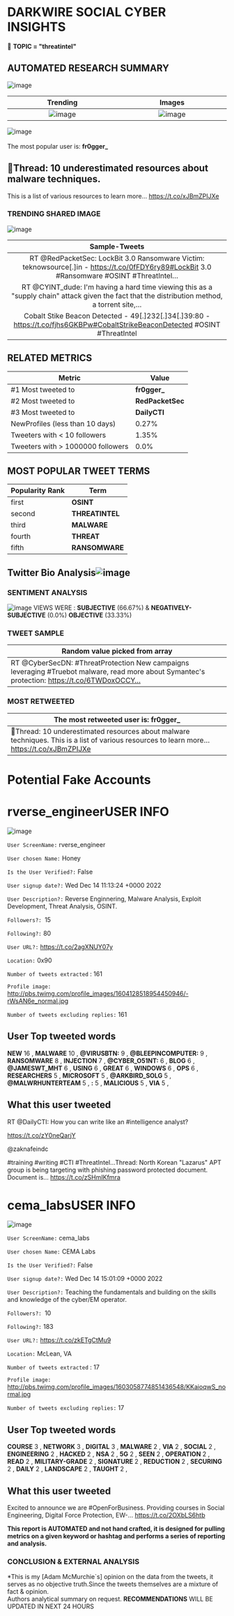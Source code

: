 # DARKWIRE SOCIAL CYBER INSIGHTS 
&#x1F34E; **TOPIC = "threatintel"**

## AUTOMATED RESEARCH SUMMARY
  ![image](darkLogo.png)   

|  Trending  |   Images | 
:-------------------------:|:-------------------------:
|  ![image](assets/threatintel/imageFile1.jpg)     <img width=200/> | ![image](assets/threatintel/imageFile2.jpg) <img width=200/> |   
 
 
![image](assets/threatintel/TWEETS.png)
<br></br>
The most popular user is: **fr0gger_**  
 

## 🧵Thread: 10 underestimated resources about malware techniques. 

This is a list of various resources to learn more… https://t.co/xJBmZPIJXe 

  




### TRENDING SHARED IMAGE

![image](assets/threatintel/twitterPostedImage.png)



|                **Sample-Tweets**        |
| :-------------: |
| RT @RedPacketSec: LockBit 3.0 Ransomware Victim: teknowsource[.]in - https://t.co/0fFDY6ry89#LockBit 3.0 #Ransomware #OSINT #ThreatIntel… |
| RT @CYINT_dude: I'm having a hard time viewing this as a "supply chain" attack given the fact that the distribution method, a torrent site,… |
| Cobalt Stike Beacon Detected - 49[.]232[.]34[.]39:80 - https://t.co/fjhs6GKBPw#CobaltStrikeBeaconDetected #OSINT #ThreatIntel |

## RELATED METRICS<br>
| Metric | Value |
| ------------- | ------------- |
| #1 Most tweeted to  | **fr0gger_** |
| #2 Most tweeted to  | **RedPacketSec** |
| #3 Most tweeted to  | **DailyCTI** |
| NewProfiles (less than 10 days) | 0.27%  |
| Tweeters with < 10 followers  | 1.35%|
| Tweeters with > 1000000 followers  | 0.0%  |



## MOST POPULAR TWEET TERMS 


| Popularity Rank  | Term |
| ------------- | ------------- |
| first  | **OSINT**  |
| second  | **THREATINTEL**  |
| third  | **MALWARE** |
| fourth  | **THREAT**  |
| fifth  | **RANSOMWARE**  |


## Twitter Bio Analysis![image](assets/threatintel/BIO.png)
### SENTIMENT ANALYSIS
![image](assets/threatintel/sentiment.png)
VIEWS WERE : **SUBJECTIVE**  (66.67%) & **NEGATIVELY-SUBJECTIVE** (0.0%) **OBJECTIVE** (33.33%)

### TWEET SAMPLE 
| Random value picked from array |
| ------------- |
|RT @CyberSecDN: #ThreatProtection New campaigns leveraging #Truebot malware, read more about Symantec's protection: https://t.co/6TWDoxOCCY… |

### MOST RETWEETED 

| The most retweeted user is: **fr0gger_**  |
| ------------- |
| 🧵Thread: 10 underestimated resources about malware techniques. This is a list of various resources to learn more… https://t.co/xJBmZPIJXe |

# Potential Fake Accounts
 
# rverse_engineerUSER INFO
![image](http://pbs.twimg.com/profile_images/1604128518954450946/-rWsAN6e_normal.jpg)
 
`User ScreenName:` rverse_engineer 
 
`User chosen Name:` Honey 
 
`Is the User Verified?:` False 
 
`User signup date?:` Wed Dec 14 11:13:24 +0000 2022 
 
`User Description?:` Reverse Enginnering, Malware Analysis, Exploit Development, Threat Analysis, OSINT. 
 
`Followers?: `15 
 
`Following?:` 80 
 
`User URL?:` https://t.co/2agXNUY07y 
 
`Location:` 0x90 
 
`Number of tweets extracted`  : 161 
 
`Profile image:` http://pbs.twimg.com/profile_images/1604128518954450946/-rWsAN6e_normal.jpg 
 
`Number of tweets excluding replies:` 161 
 

 

 
## User Top tweeted words 
 
**NEW** 16 , **MALWARE** 10 , **@VIRUSBTN:** 9 , **@BLEEPINCOMPUTER:** 9 , **RANSOMWARE** 8 , **INJECTION** 7 , **@CYBER_O51NT:** 6 , **BLOG** 6 , **@JAMESWT_MHT** 6 , **USING** 6 , **GREAT** 6 , **WINDOWS** 6 , **OPS** 6 , **RESEARCHERS** 5 , **MICROSOFT** 5 , **@ARKBIRD_SOLG** 5 , **@MALWRHUNTERTEAM** 5 , **:** 5 , **MALICIOUS** 5 , **VIA** 5 , 
 
## What this user tweeted
 
RT @DailyCTI: How you can write like an #intelligence analyst?

https://t.co/zY0neQarjY

@zaknafeindc

#training #writing #CTI #ThreatIntel…Thread: North Korean "Lazarus" APT group is being targeting with phishing password protected document.
Document is… https://t.co/zSHmIKfmra
 
# cema_labsUSER INFO
![image](http://pbs.twimg.com/profile_images/1603058774851436548/KKaioqwS_normal.jpg)
 
`User ScreenName:` cema_labs 
 
`User chosen Name:` CEMA Labs 
 
`Is the User Verified?:` False 
 
`User signup date?:` Wed Dec 14 15:01:09 +0000 2022 
 
`User Description?:` Teaching the fundamentals and building on the skills and knowledge of the cyber/EM operator. 
 
`Followers?: `10 
 
`Following?:` 183 
 
`User URL?:` https://t.co/zkETgCtMu9 
 
`Location:` McLean, VA 
 
`Number of tweets extracted`  : 17 
 
`Profile image:` http://pbs.twimg.com/profile_images/1603058774851436548/KKaioqwS_normal.jpg 
 
`Number of tweets excluding replies:` 17 
 

 

 
## User Top tweeted words 
 
**COURSE** 3 , **NETWORK** 3 , **DIGITAL** 3 , **MALWARE** 2 , **VIA** 2 , **SOCIAL** 2 , **ENGINEERING** 2 , **HACKED** 2 , **NSA** 2 , **5G** 2 , **SEEN** 2 , **OPERATION** 2 , **READ** 2 , **MILITARY-GRADE** 2 , **SIGNATURE** 2 , **REDUCTION** 2 , **SECURING** 2 , **DAILY** 2 , **LANDSCAPE** 2 , **TAUGHT** 2 , 
 
## What this user tweeted
 
Excited to announce we are #OpenForBusiness. Providing courses in Social Engineering, Digital Force Protection, EW-… https://t.co/2OXbLS6htb
 

<b> This report is AUTOMATED and not hand crafted, it is designed for pulling metrics on a given keyword or hashtag and performs a series of reporting and analysis.</b>  
### CONCLUSION & EXTERNAL ANALYSIS

*This is my [Adam McMurchie`s] opinion on the data from the tweets, it serves as no objective truth.Since the tweets themselves are a mixture of fact & opinion.<br>
Authors analytical summary on request.
**RECOMMENDATIONS** WILL BE UPDATED IN NEXT  24 HOURS <br>
